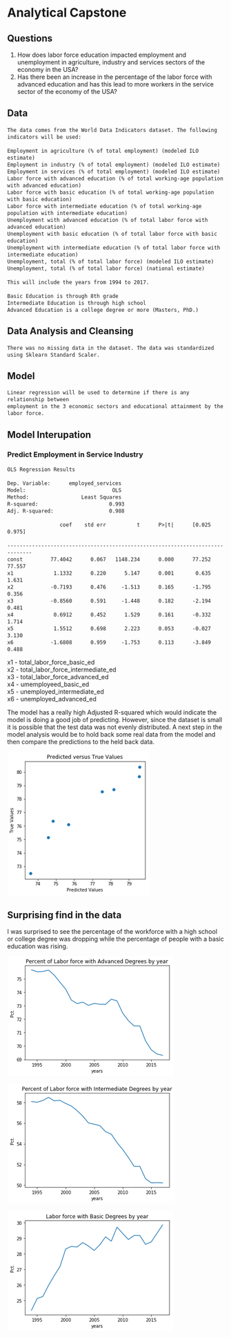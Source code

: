 # Analytical Capstone

## Questions

1.	How does labor force education impacted employment and unemployment in agriculture, industry and services           sectors of the economy in the USA? 
2.	Has there been an increase in the percentage of the labor force with advanced education and has this lead to        more workers in the service sector of the economy of the USA?

## Data

    The data comes from the World Data Indicators dataset. The following indicators will be used:
     
    Employment in agriculture (% of total employment) (modeled ILO estimate)
    Employment in industry (% of total employment) (modeled ILO estimate)
    Employment in services (% of total employment) (modeled ILO estimate)
    Labor force with advanced education (% of total working-age population with advanced education)
    Labor force with basic education (% of total working-age population with basic education)
    Labor force with intermediate education (% of total working-age population with intermediate education)
    Unemployment with advanced education (% of total labor force with advanced education)
    Unemployment with basic education (% of total labor force with basic education)
    Unemployment with intermediate education (% of total labor force with intermediate education)
    Unemployment, total (% of total labor force) (modeled ILO estimate)
    Unemployment, total (% of total labor force) (national estimate)

    This will include the years from 1994 to 2017. 

    Basic Education is through 8th grade
    Intermediate Education is through high school
    Advanced Education is a college degree or more (Masters, PhD.)

## Data Analysis and Cleansing

    There was no missing data in the dataset. The data was standardized using Sklearn Standard Scaler.

## Model
    
    Linear regression will be used to determine if there is any relationship between 
    employment in the 3 economic sectors and educational attainment by the labor force.

## Model Interupation

### Predict Employment in Service Industry

    OLS Regression Results

    Dep. Variable:      employed_services 
    Model:                            OLS
    Method:                 Least Squares 
    R-squared:                       0.993
    Adj. R-squared:                  0.988
  
                     coef    std err          t      P>|t|      [0.025      0.975]
    
    ------------------------------------------------------------------------------
    const         77.4042      0.067   1148.234      0.000      77.252      77.557
    x1             1.1332      0.220      5.147      0.001       0.635       1.631
    x2            -0.7193      0.476     -1.513      0.165      -1.795       0.356
    x3            -0.8560      0.591     -1.448      0.182      -2.194       0.481
    x4             0.6912      0.452      1.529      0.161      -0.332       1.714
    x5             1.5512      0.698      2.223      0.053      -0.027       3.130
    x6            -1.6808      0.959     -1.753      0.113      -3.849       0.488




x1 - total_labor_force_basic_ed<br/>
x2 - total_labor_force_intermediate_ed<br/>
x3 - total_labor_force_advanced_ed<br/>
x4 - umemployeed_basic_ed<br/>
x5 - unemployed_intermediate_ed<br/>
x6 - unemployed_advanced_ed<br/>

The model has a really high Adjusted R-squared which would indicate the model is doing a good job of predicting. However, since the dataset is small it is possible that the test data was not evenly distributed. A next step in the model analysis would be to hold back some real data from the model and then compare the predictions to the held back data.

   

![model1_actual_vs_predict](model1_actual_versus_predicted.png)

## Surprising find in the data

I was surprised to see the percentage of the workforce with a high school or college degree was dropping while the percentage of people with a basic education was rising.

![labor_force_adv_degree](labor_force_adv_degree.png)

![labor_force_inter_degree](labor_force_inter_degree.png)

![labor_force_basic_degree](labor_force_basic_degree.png)





